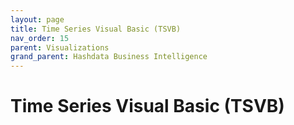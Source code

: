 ```yaml
---
layout: page
title: Time Series Visual Basic (TSVB)
nav_order: 15
parent: Visualizations
grand_parent: Hashdata Business Intelligence
---
```

# Time Series Visual Basic (TSVB)


